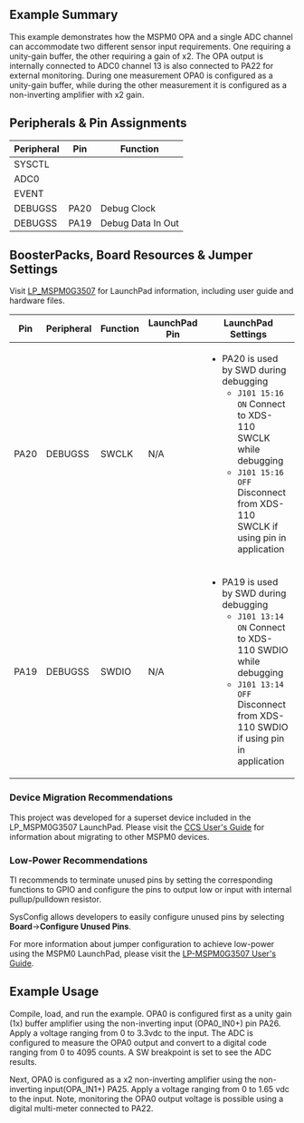 ## Example Summary

This example demonstrates how the MSPM0 OPA and a single ADC channel can accommodate two different sensor input requirements. One requiring a unity-gain buffer, the other requiring a gain of x2.  The OPA output is internally connected to ADC0 channel 13 is also connected to PA22 for external monitoring.  During one measurement OPA0 is configured as a unity-gain buffer, while during the other measurement it is configured as a non-inverting amplifier with x2 gain.  
  
## Peripherals & Pin Assignments

| Peripheral | Pin | Function |
| --- | --- | --- |
| SYSCTL |  |  |
| ADC0 |  |  |
| EVENT |  |  |
| DEBUGSS | PA20 | Debug Clock |
| DEBUGSS | PA19 | Debug Data In Out |

## BoosterPacks, Board Resources & Jumper Settings

Visit [LP_MSPM0G3507](https://www.ti.com/tool/LP-MSPM0G3507) for LaunchPad information, including user guide and hardware files.

| Pin | Peripheral | Function | LaunchPad Pin | LaunchPad Settings |
| --- | --- | --- | --- | --- |
| PA20 | DEBUGSS | SWCLK | N/A | <ul><li>PA20 is used by SWD during debugging<br><ul><li>`J101 15:16 ON` Connect to XDS-110 SWCLK while debugging<br><li>`J101 15:16 OFF` Disconnect from XDS-110 SWCLK if using pin in application</ul></ul> |
| PA19 | DEBUGSS | SWDIO | N/A | <ul><li>PA19 is used by SWD during debugging<br><ul><li>`J101 13:14 ON` Connect to XDS-110 SWDIO while debugging<br><li>`J101 13:14 OFF` Disconnect from XDS-110 SWDIO if using pin in application</ul></ul> |

### Device Migration Recommendations
This project was developed for a superset device included in the LP_MSPM0G3507 LaunchPad. Please
visit the [CCS User's Guide](https://software-dl.ti.com/msp430/esd/MSPM0-SDK/latest/docs/english/tools/ccs_ide_guide/doc_guide/doc_guide-srcs/ccs_ide_guide.html#sysconfig-project-migration)
for information about migrating to other MSPM0 devices.

### Low-Power Recommendations
TI recommends to terminate unused pins by setting the corresponding functions to
GPIO and configure the pins to output low or input with internal
pullup/pulldown resistor.

SysConfig allows developers to easily configure unused pins by selecting **Board**→**Configure Unused Pins**.

For more information about jumper configuration to achieve low-power using the
MSPM0 LaunchPad, please visit the [LP-MSPM0G3507 User's Guide](https://www.ti.com/lit/slau873).

## Example Usage
Compile, load, and run the example.
OPA0 is configured first as a unity gain (1x) buffer amplifier using the non-inverting input (OPA0_IN0+) pin PA26.
Apply a voltage ranging from 0 to 3.3vdc to the input.  The ADC is configured to measure the OPA0 output and convert to a digital code ranging from 0 to 4095 counts. A SW breakpoint is set to see the ADC results.

Next, OPA0 is configured as a x2 non-inverting amplifier using the non-inverting input(OPA_IN1+) PA25.  Apply a voltage ranging from 0 to 1.65 vdc to the input.  Note, monitoring the OPA0 output voltage is possible using a digital multi-meter connected to PA22.
